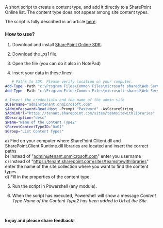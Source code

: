 A short script to create a content type, and add it directly to a SharePoint Online list. The content type does not appear among site content types.

 

The script is fully described in an article [here](http://social.technet.microsoft.com/wiki/contents/articles/31051.sharepoint-online-content-types-in-powershell.aspx). 

### How to use?

1. Download and install [SharePoint Online SDK](https://www.microsoft.com/en-us/download/details.aspx?id=42038).

2. Download the *.ps1* file.

3. Open the file (you can do it also in NotePad)

4. Insert your data in these lines:

 
```PowerShell
   # Paths to SDK. Please verify location on your computer. 
Add-Type -Path "c:\Program Files\Common Files\microsoft shared\Web Server Extensions\15\ISAPI\Microsoft.SharePoint.Client.dll"  
Add-Type -Path "c:\Program Files\Common Files\microsoft shared\Web Server Extensions\15\ISAPI\Microsoft.SharePoint.Client.Runtime.dll"  
 
# Insert the credentials and the name of the admin site 
$Username="admin@tenant.onmicrosoft.com" 
$AdminPassword=Read-Host -Prompt "Password" -AsSecureString 
$AdminUrl="https://tenant.sharepoint.com/sites/teamsitewithlibraries" 
$Description="desc" 
$Name="Name of the Content Type2" 
$ParentContentTypeID="0x01" 
$Group="List Content Types"
```

a) Find on your computer where SharePoint.Clitent.dll and SharePoint.Client.Runtime.dll libraries are located and insert the correct paths </br>
b)  Instead of "admin@tenant.onmicrosoft.com" enter you username </br>
c) Instead of "https://tenant.sharepoint.com/sites/teamsitewithlibraries" enter the name of the site collection where you want to find the content types </br>
d) Fill in the properties of the content type. </br>
 
5. Run the script in Powershell (any module). 

6. When the script has executed, Powershell will show a message *Content Type  Name of the Content Type2  has been added to Url of the Site*.


<br/><br/>
<b>Enjoy and please share feedback!</b>
